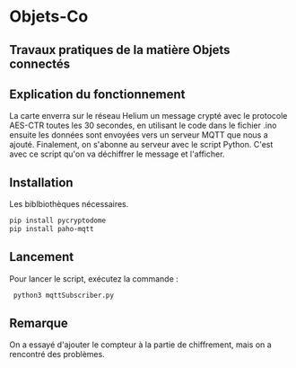 # Objets-Co
Travaux pratiques de la matière Objets connectés
------------------------------------------------

## Explication du fonctionnement

La carte enverra sur le réseau Helium un message crypté avec le protocole AES-CTR toutes les 30 secondes, en utilisant le code dans le fichier .ino ensuite les données sont envoyées vers un serveur MQTT que nous a ajouté.
Finalement, on s'abonne au serveur avec le script Python. C'est avec ce script qu'on va déchiffrer le message et l'afficher.

## Installation

Les biblbiothèques nécessaires.
```bash
pip install pycryptodome
pip install paho-mqtt
```
## Lancement

Pour lancer le script, exécutez la commande :
```python
 python3 mqttSubscriber.py
```

## Remarque

On a essayé d'ajouter le compteur à la partie de chiffrement, mais on a rencontré des problèmes.
